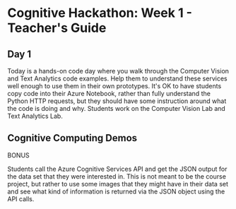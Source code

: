 # Cognitive Hackathon: Week 1 - Teacher's Guide
## Day 1

Today is a hands-on code day where you walk through the Computer Vision and Text Analytics code examples. Help them to understand these services well enough to use them in their own prototypes. It's OK to have students copy code into their Azure Notebook, rather than fully understand the Python HTTP requests, but they should have some instruction around what the code is doing and why. Students work on the Computer Vision Lab and Text Analytics Lab. 


## Cognitive Computing Demos


BONUS

Students call the Azure Cognitive Services API and get the JSON output for the data set that they were interested in. This is not meant to be the course project, but rather to use some images that they might have in their data set and see what kind of information is returned via the JSON object using the API calls.